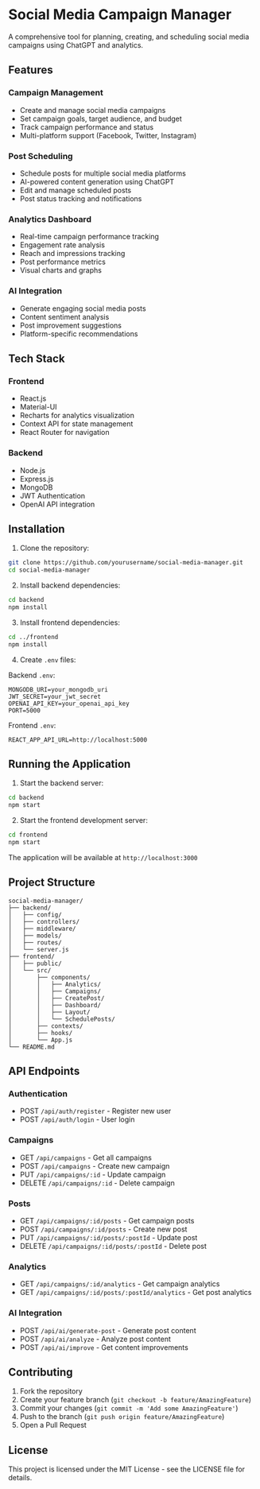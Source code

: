 # Social Media Campaign Manager

A comprehensive tool for planning, creating, and scheduling social media campaigns using ChatGPT and analytics.

## Features

### Campaign Management
- Create and manage social media campaigns
- Set campaign goals, target audience, and budget
- Track campaign performance and status
- Multi-platform support (Facebook, Twitter, Instagram)

### Post Scheduling
- Schedule posts for multiple social media platforms
- AI-powered content generation using ChatGPT
- Edit and manage scheduled posts
- Post status tracking and notifications

### Analytics Dashboard
- Real-time campaign performance tracking
- Engagement rate analysis
- Reach and impressions tracking
- Post performance metrics
- Visual charts and graphs

### AI Integration
- Generate engaging social media posts
- Content sentiment analysis
- Post improvement suggestions
- Platform-specific recommendations

## Tech Stack

### Frontend
- React.js
- Material-UI
- Recharts for analytics visualization
- Context API for state management
- React Router for navigation

### Backend
- Node.js
- Express.js
- MongoDB
- JWT Authentication
- OpenAI API integration

## Installation

1. Clone the repository:
```bash
git clone https://github.com/yourusername/social-media-manager.git
cd social-media-manager
```

2. Install backend dependencies:
```bash
cd backend
npm install
```

3. Install frontend dependencies:
```bash
cd ../frontend
npm install
```

4. Create `.env` files:

Backend `.env`:
```env
MONGODB_URI=your_mongodb_uri
JWT_SECRET=your_jwt_secret
OPENAI_API_KEY=your_openai_api_key
PORT=5000
```

Frontend `.env`:
```env
REACT_APP_API_URL=http://localhost:5000
```

## Running the Application

1. Start the backend server:
```bash
cd backend
npm start
```

2. Start the frontend development server:
```bash
cd frontend
npm start
```

The application will be available at `http://localhost:3000`

## Project Structure

```
social-media-manager/
├── backend/
│   ├── config/
│   ├── controllers/
│   ├── middleware/
│   ├── models/
│   ├── routes/
│   └── server.js
├── frontend/
│   ├── public/
│   └── src/
│       ├── components/
│       │   ├── Analytics/
│       │   ├── Campaigns/
│       │   ├── CreatePost/
│       │   ├── Dashboard/
│       │   ├── Layout/
│       │   └── SchedulePosts/
│       ├── contexts/
│       ├── hooks/
│       └── App.js
└── README.md
```

## API Endpoints

### Authentication
- POST `/api/auth/register` - Register new user
- POST `/api/auth/login` - User login

### Campaigns
- GET `/api/campaigns` - Get all campaigns
- POST `/api/campaigns` - Create new campaign
- PUT `/api/campaigns/:id` - Update campaign
- DELETE `/api/campaigns/:id` - Delete campaign

### Posts
- GET `/api/campaigns/:id/posts` - Get campaign posts
- POST `/api/campaigns/:id/posts` - Create new post
- PUT `/api/campaigns/:id/posts/:postId` - Update post
- DELETE `/api/campaigns/:id/posts/:postId` - Delete post

### Analytics
- GET `/api/campaigns/:id/analytics` - Get campaign analytics
- GET `/api/campaigns/:id/posts/:postId/analytics` - Get post analytics

### AI Integration
- POST `/api/ai/generate-post` - Generate post content
- POST `/api/ai/analyze` - Analyze post content
- POST `/api/ai/improve` - Get content improvements

## Contributing

1. Fork the repository
2. Create your feature branch (`git checkout -b feature/AmazingFeature`)
3. Commit your changes (`git commit -m 'Add some AmazingFeature'`)
4. Push to the branch (`git push origin feature/AmazingFeature`)
5. Open a Pull Request

## License

This project is licensed under the MIT License - see the LICENSE file for details. 